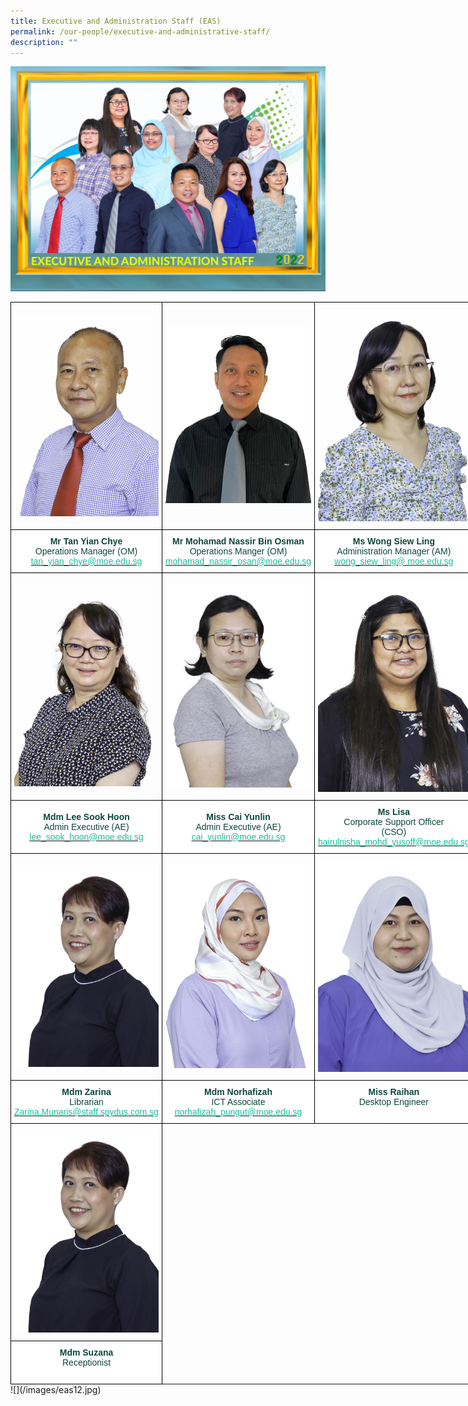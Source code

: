 ```yaml
---
title: Executive and Administration Staff (EAS)
permalink: /our-people/executive-and-administrative-staff/
description: ""
---
```

![](/images/Executive%20and%20Administration%20Staff_P1.jpeg)

<style type="text/css">
.tg  {border-collapse:collapse;border-spacing:0;margin:0px auto;}
.tg td{border-color:black;border-style:solid;border-width:1px;font-family:Arial, sans-serif;font-size:14px;
  overflow:hidden;padding:10px 5px;word-break:normal;}
.tg th{border-color:black;border-style:solid;border-width:1px;font-family:Arial, sans-serif;font-size:14px;
  font-weight:normal;overflow:hidden;padding:10px 5px;word-break:normal;}
.tg .tg-yhj3{background-color:#FFF;color:#0C463A;text-align:center;vertical-align:middle}
.tg .tg-nrix{text-align:center;vertical-align:middle}
</style>
<table class="tg" style="undefined;table-layout: fixed; width: 804px">
<colgroup>
<col style="width: 201px">
<col style="width: 201px">
<col style="width: 201px">
<col style="width: 201px">
</colgroup>
<tbody>
  <tr>
    <td class="tg-nrix"><img src="/images/eas1.jpeg"></td>
    <td class="tg-nrix"><img src="/images/eas2.jpeg"></td>
    <td class="tg-nrix"><img src="/images/eas3.jpeg"></td>
    <td class="tg-nrix"><img src="/images/eas4.jpeg"></td>
  </tr>
  <tr>
    <td class="tg-yhj3"><span style="font-weight:bold">Mr Tan Yian Chye</span><br>Operations Manager (OM)<br><a href="mailto:tan_yian_chye@moe.edu.sg" target="_blank" rel="noopener noreferrer"><span style="text-decoration:none;color:#1ABC9C">tan_yian_chye@moe.edu.sg</span></a></td>
    <td class="tg-yhj3"><span style="font-weight:bold">Mr Moham</span><span style="font-weight:bold;background-color:initial">ad Nassir Bin Osman</span><br>Operations Manger (OM)<br><a href="mailto:mohamad_nassir_osman@moe.edu.sg" target="_blank" rel="noopener noreferrer"><span style="color:#1ABC9C">mohamad_nassir_osan@moe.edu.sg</span></a></td>
    <td class="tg-yhj3"><span style="font-weight:bold">Ms Wong Siew Ling</span><br>Administration Manager (AM)<br><a href="mailto:Managerwong_siew_ling@moe.edu.sg" target="_blank" rel="noopener noreferrer"><span style="color:#1ABC9C">wong_siew_ling@ moe.edu.sg</span></a></td>
    <td class="tg-yhj3"><span style="font-weight:bold">Mdm Mala</span><br>Admin Executive (AE)<br><a href="mailto:mala_ramiah@moe.edu.sg" target="_blank" rel="noopener noreferrer"><span style="color:#1ABC9C">mala_ramiah@moe.edu.sg</span></a></td>
  </tr>
  <tr>
    <td class="tg-nrix"><img src="/images/eas5.jpeg"></td>
    <td class="tg-nrix"><img src="/images/eas6.jpeg"></td>
    <td class="tg-nrix"><img src="/images/eas7.jpeg"></td>
    <td class="tg-nrix"><img src="/images/eas8.jpeg"></td>
  </tr>
  <tr>
    <td class="tg-yhj3"><span style="font-weight:bold;background-color:initial">Mdm Lee Sook Hoon</span><br>Admin Executive (AE)<br><a href="mailto:lee_sook_hoon@moe.edu.sg" target="_blank" rel="noopener noreferrer"><span style="text-decoration:none;color:#1ABC9C">lee_sook_hoon@moe.edu.sg</span></a></td>
    <td class="tg-yhj3"><span style="font-weight:bold;background-color:initial">Miss Cai Yunlin</span><br>Admin Executive (AE)<br><a href="mailto:cai_yunlin@moe.edu.sg" target="_blank" rel="noopener noreferrer"><span style="text-decoration:none;color:#1ABC9C">cai_yunlin@moe.edu.sg</span></a></td>
    <td class="tg-yhj3"><span style="font-weight:bold;background-color:initial">Ms Lisa</span><br>Corporate Support Officer <br>(CSO)<br><a href="mailto:hairulnisha_mohd_yusoff@moe.edu.sg" target="_blank" rel="noopener noreferrer"><span style="color:#1ABC9C;background-color:initial">hairulnisha_mohd_yusoff@moe.edu.sg</span></a></td>
    <td class="tg-yhj3"><span style="font-weight:bold">Miss Dawn Lum</span><br>Corporate Support Officer<br> (CSO)<br><a href="mailto:lum_git_har@moe.edu.sg" target="_blank" rel="noopener noreferrer"><span style="text-decoration:none;color:#1ABC9C">lum_git_har@moe.edu.sg</span></a></td>
  </tr>
  <tr>
    <td class="tg-nrix"><img src="/images/eas9.jpeg"></td>
    <td class="tg-nrix"><img src="/images/eas10.jpeg"></td>
    <td class="tg-nrix"><img src="/images/eas11.jpeg"></td>
		<td class="tg-nrix"><img src="/images/test3.jpg"></td>
  </tr>
  <tr>
    <td class="tg-yhj3"><span style="font-weight:bold;background-color:initial">Mdm Zarina</span><br>Librarian<br><a href="mailto:Zarina.Munaris@staff.spydus.com.sg" target="_blank" rel="noopener noreferrer"><span style="text-decoration:none;color:#1ABC9C">Zarina.Munaris@staff.spydus.com.sg</span></a></td>
    <td class="tg-yhj3"><span style="font-weight:bold;background-color:initial">Mdm Norhafizah</span><br><span style="background-color:initial">ICT Associate</span><br><a href="mailto:norhafizah_pungut@moe.edu.sg" target="_blank" rel="noopener noreferrer"><span style="text-decoration:none;color:#1ABC9C">norhafizah_pungut@moe.edu.sg</span></a></td>
    <td class="tg-yhj3"><span style="font-weight:bold;background-color:initial">Miss Raihan</span><br>Desktop Engineer<br>&nbsp</td>
     <td class="tg-yhj3"><span style="font-weight:bold;background-color:initial">Mdm Siti Razilah</span><br>ICT Support Staff<br>&nbsp</td>
  </tr>
	<tr>
    <td class="tg-nrix"><img src="/images/eas9.jpeg"></td>
 <tr>
    <td class="tg-yhj3"><span style="font-weight:bold;background-color:initial">Mdm Suzana</span><br>Receptionist<br>&nbsp</span></a></td>  
  </tr>
</tbody>
</table>
![](/images/eas12.jpg)